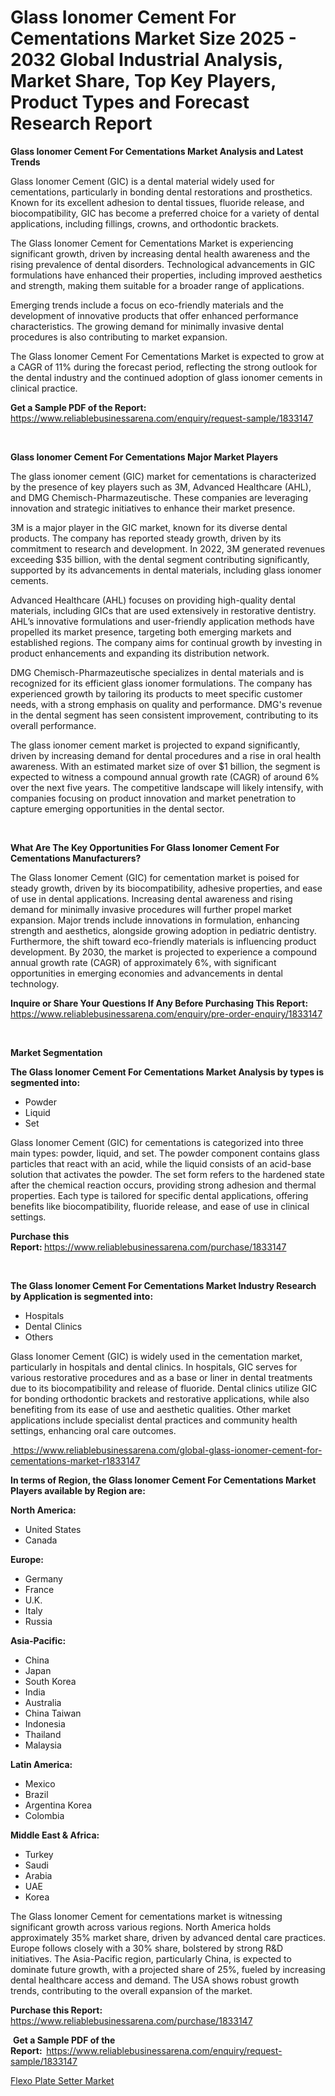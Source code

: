 <p><h1>Glass Ionomer Cement For Cementations Market Size 2025 - 2032 Global Industrial Analysis, Market Share, Top Key Players, Product Types and Forecast Research Report</h1></p><p><strong>Glass Ionomer Cement For Cementations Market Analysis and Latest Trends</strong></p>
<p><p>Glass Ionomer Cement (GIC) is a dental material widely used for cementations, particularly in bonding dental restorations and prosthetics. Known for its excellent adhesion to dental tissues, fluoride release, and biocompatibility, GIC has become a preferred choice for a variety of dental applications, including fillings, crowns, and orthodontic brackets.</p><p>The Glass Ionomer Cement for Cementations Market is experiencing significant growth, driven by increasing dental health awareness and the rising prevalence of dental disorders. Technological advancements in GIC formulations have enhanced their properties, including improved aesthetics and strength, making them suitable for a broader range of applications. </p><p>Emerging trends include a focus on eco-friendly materials and the development of innovative products that offer enhanced performance characteristics. The growing demand for minimally invasive dental procedures is also contributing to market expansion. </p><p>The Glass Ionomer Cement For Cementations Market is expected to grow at a CAGR of 11% during the forecast period, reflecting the strong outlook for the dental industry and the continued adoption of glass ionomer cements in clinical practice.</p></p>
<p><strong>Get a Sample PDF of the Report:&nbsp;</strong> <a href="https://www.reliablebusinessarena.com/enquiry/request-sample/1833147?utm_campaign=2868&utm_medium=2&utm_source=Github&utm_content=ia&utm_term=26032025&utm_id=glass-ionomer-cement-for-cementations">https://www.reliablebusinessarena.com/enquiry/request-sample/1833147</a></p>
<p>&nbsp;</p>
<p><strong>Glass Ionomer Cement For Cementations Major Market Players</strong></p>
<p><p>The glass ionomer cement (GIC) market for cementations is characterized by the presence of key players such as 3M, Advanced Healthcare (AHL), and DMG Chemisch-Pharmazeutische. These companies are leveraging innovation and strategic initiatives to enhance their market presence.</p><p>3M is a major player in the GIC market, known for its diverse dental products. The company has reported steady growth, driven by its commitment to research and development. In 2022, 3M generated revenues exceeding $35 billion, with the dental segment contributing significantly, supported by its advancements in dental materials, including glass ionomer cements.</p><p>Advanced Healthcare (AHL) focuses on providing high-quality dental materials, including GICs that are used extensively in restorative dentistry. AHL’s innovative formulations and user-friendly application methods have propelled its market presence, targeting both emerging markets and established regions. The company aims for continual growth by investing in product enhancements and expanding its distribution network.</p><p>DMG Chemisch-Pharmazeutische specializes in dental materials and is recognized for its efficient glass ionomer formulations. The company has experienced growth by tailoring its products to meet specific customer needs, with a strong emphasis on quality and performance. DMG's revenue in the dental segment has seen consistent improvement, contributing to its overall performance.</p><p>The glass ionomer cement market is projected to expand significantly, driven by increasing demand for dental procedures and a rise in oral health awareness. With an estimated market size of over $1 billion, the segment is expected to witness a compound annual growth rate (CAGR) of around 6% over the next five years. The competitive landscape will likely intensify, with companies focusing on product innovation and market penetration to capture emerging opportunities in the dental sector.</p></p>
<p>&nbsp;</p>
<p><strong>What Are The Key Opportunities For Glass Ionomer Cement For Cementations Manufacturers?</strong></p>
<p><p>The Glass Ionomer Cement (GIC) for cementation market is poised for steady growth, driven by its biocompatibility, adhesive properties, and ease of use in dental applications. Increasing dental awareness and rising demand for minimally invasive procedures will further propel market expansion. Major trends include innovations in formulation, enhancing strength and aesthetics, alongside growing adoption in pediatric dentistry. Furthermore, the shift toward eco-friendly materials is influencing product development. By 2030, the market is projected to experience a compound annual growth rate (CAGR) of approximately 6%, with significant opportunities in emerging economies and advancements in dental technology.</p></p>
<p><strong>Inquire or Share Your Questions If Any Before Purchasing This Report:</strong> <a href="https://www.reliablebusinessarena.com/enquiry/pre-order-enquiry/1833147?utm_campaign=2868&utm_medium=2&utm_source=Github&utm_content=ia&utm_term=26032025&utm_id=glass-ionomer-cement-for-cementations">https://www.reliablebusinessarena.com/enquiry/pre-order-enquiry/1833147</a></p>
<p>&nbsp;</p>
<p><strong>Market Segmentation</strong></p>
<p><strong>The Glass Ionomer Cement For Cementations Market Analysis by types is segmented into:</strong></p>
<p><ul><li>Powder</li><li>Liquid</li><li>Set</li></ul></p>
<p><p>Glass Ionomer Cement (GIC) for cementations is categorized into three main types: powder, liquid, and set. The powder component contains glass particles that react with an acid, while the liquid consists of an acid-base solution that activates the powder. The set form refers to the hardened state after the chemical reaction occurs, providing strong adhesion and thermal properties. Each type is tailored for specific dental applications, offering benefits like biocompatibility, fluoride release, and ease of use in clinical settings.</p></p>
<p><strong>Purchase this Report:&nbsp;</strong><a href="https://www.reliablebusinessarena.com/purchase/1833147?utm_campaign=2868&utm_medium=2&utm_source=Github&utm_content=ia&utm_term=26032025&utm_id=glass-ionomer-cement-for-cementations">https://www.reliablebusinessarena.com/purchase/1833147</a></p>
<p>&nbsp;</p>
<p><strong>The Glass Ionomer Cement For Cementations Market Industry Research by Application is segmented into:</strong></p>
<p><ul><li>Hospitals</li><li>Dental Clinics</li><li>Others</li></ul></p>
<p><p>Glass Ionomer Cement (GIC) is widely used in the cementation market, particularly in hospitals and dental clinics. In hospitals, GIC serves for various restorative procedures and as a base or liner in dental treatments due to its biocompatibility and release of fluoride. Dental clinics utilize GIC for bonding orthodontic brackets and restorative applications, while also benefiting from its ease of use and aesthetic qualities. Other market applications include specialist dental practices and community health settings, enhancing oral care outcomes.</p></p>
<p><a href="https://www.reliablebusinessarena.com/global-glass-ionomer-cement-for-cementations-market-r1833147?utm_campaign=2868&utm_medium=2&utm_source=Github&utm_content=ia&utm_term=26032025&utm_id=glass-ionomer-cement-for-cementations">&nbsp;https://www.reliablebusinessarena.com/global-glass-ionomer-cement-for-cementations-market-r1833147</a></p>
<p><strong>In terms of Region, the Glass Ionomer Cement For Cementations Market Players available by Region are:</strong></p>
<p>
    <p> <strong> North America: </strong>
        <ul>
            <li>United States</li>
            <li>Canada</li>
        </ul>
        </p> 
    <p> <strong> Europe: </strong>
        <ul>
            <li>Germany</li>
            <li>France</li>
            <li>U.K.</li>
            <li>Italy</li>
            <li>Russia</li>
        </ul>
        </p> 
    <p> <strong> Asia-Pacific: </strong>
        <ul>
            <li>China</li>
            <li>Japan</li>
            <li>South Korea</li>
            <li>India</li>
            <li>Australia</li>
            <li>China Taiwan</li>
            <li>Indonesia</li>
            <li>Thailand</li>
            <li>Malaysia</li>
        </ul>
        </p> 
    <p> <strong> Latin America: </strong>
        <ul>
            <li>Mexico</li>
            <li>Brazil</li>
            <li>Argentina Korea</li>
            <li>Colombia</li>
        </ul>
        </p> 
    <p> <strong> Middle East & Africa: </strong>
        <ul>
            <li>Turkey</li>
            <li>Saudi</li>
            <li>Arabia</li>
            <li>UAE</li>
            <li>Korea</li>
        </ul>
    </p>
    </p>
<p><p>The Glass Ionomer Cement for cementations market is witnessing significant growth across various regions. North America holds approximately 35% market share, driven by advanced dental care practices. Europe follows closely with a 30% share, bolstered by strong R&D initiatives. The Asia-Pacific region, particularly China, is expected to dominate future growth, with a projected share of 25%, fueled by increasing dental healthcare access and demand. The USA shows robust growth trends, contributing to the overall expansion of the market.</p></p>
<p><strong>Purchase this Report: </strong><a href="https://www.reliablebusinessarena.com/purchase/1833147?utm_campaign=2868&utm_medium=2&utm_source=Github&utm_content=ia&utm_term=26032025&utm_id=glass-ionomer-cement-for-cementations">https://www.reliablebusinessarena.com/purchase/1833147</a></p>
<p>&nbsp;<strong>Get a Sample PDF of the Report:&nbsp;&nbsp;</strong><a href="https://www.reliablebusinessarena.com/enquiry/request-sample/1833147?utm_campaign=2868&utm_medium=2&utm_source=Github&utm_content=ia&utm_term=26032025&utm_id=glass-ionomer-cement-for-cementations">https://www.reliablebusinessarena.com/enquiry/request-sample/1833147</a></p>
<p><strong></strong></p>
<p><p><a href="https://github.com/benhaeneye/Market-Research-Report-List-1/blob/main/flexo-plate-setter-market.md?utm_campaign=2868&utm_medium=2&utm_source=Github&utm_content=ia&utm_term=26032025&utm_id=glass-ionomer-cement-for-cementations">Flexo Plate Setter Market</a></p></p>